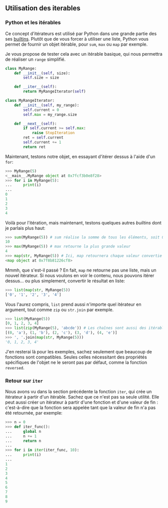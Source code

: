 ## Utilisation des iterables

### Python et les itérables

Ce concept d'itérateurs est utilisé par Python dans une grande partie des ses [builtins](https://docs.python.org/3/library/functions.html). Plutôt que de vous forcer à utiliser une liste, Python vous permet de fournir un objet itérable, pour `sum`, `max` ou `map` par exemple.

Je vous propose de tester cela avec un itérable basique, qui nous permettra de réaliser un `range` simplifié.

```python
class MyRange:
    def __init__(self, size):
        self.size = size

    def __iter__(self):
        return MyRangeIterator(self)

class MyRangeIterator:
    def __init__(self, my_range):
        self.current = 0
        self.max = my_range.size

    def __next__(self):
        if self.current >= self.max:
            raise StopIteration
        ret = self.current
        self.current += 1
        return ret
```

Maintenant, testons notre objet, en essayant d'itérer dessus à l'aide d'un `for`:

```python
>>> MyRange(5)
<__main__.MyRange object at 0x7fcf3b0e8f28>
>>> for i in MyRange(5):
...     print(i)
...
0
1
2
3
4
```

Voilà pour l'itération, mais maintenant, testons quelques autres *builtins* dont je parlais plus haut:

```python
>>> sum(MyRange(5)) # sum réalise la somme de tous les éléments, soit 0 + 1 + 2 + 3 + 4
10
>>> max(MyRange(5)) # max retourne la plus grande valeur
4
>>> map(str, MyRange(5)) # Ici, map retournera chaque valeur convertie en str
<map object at 0x7f8b81226cf8>
```

Mmmh, que s'est-il passé ? En fait, `map` ne retourne pas une liste, mais un nouvel itérateur. Si nous voulons en voir le contenu, nous pouvons itérer dessus… ou plus simplement, convertir le résultat en liste:

```python
>>> list(map(str, MyRange(5))
['0', '1', '2', '3', '4']
```

Vous l'aurez compris, `list` prend aussi n'importe quel itérateur en argument, tout comme `zip` ou `str.join` par exemple.

```python
>>> list(MyRange(5))
[0, 1, 2, 3, 4]
>>> list(zip(MyRange(5), 'abcde')) # Les chaînes sont aussi des itérables
[(0, 'a'), (1, 'b'), (2, 'c'), (3, 'd'), (4, 'e')]
>>> ', '.join(map(str, MyRange(5)))
'0, 1, 2, 3, 4'
```

J'en resterai là pour les exemples, sachez seulement que beaucoup de fonctions sont compatibles. Seules celles nécessitant des propriétés spécifiques de l'objet ne le seront pas par défaut, comme la fonction `reversed`.

### Retour sur `iter`

Nous avons vu dans la section précédente la fonction `iter`, qui crée un itérateur à partir d'un itérable. Sachez que ce n'est pas sa seule utilité. Elle peut aussi créer un itérateur à partir d'une fonction et d'une valeur de fin : c'est-à-dire que la fonction sera appelée tant que la valeur de fin n'a pas été retournée, par exemple:

```python
>>> n = 0
>>> def iter_func():
...     global n
...     n += 1
...     return n
...
>>> for i in iter(iter_func, 10):
...     print(i)
...
1
2
3
4
5
6
7
8
9
```

